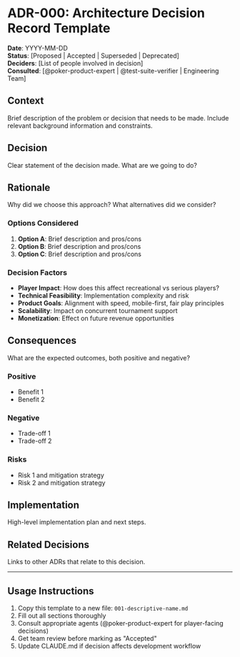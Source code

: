 # ADR-000: Architecture Decision Record Template

**Date**: YYYY-MM-DD  
**Status**: [Proposed | Accepted | Superseded | Deprecated]  
**Deciders**: [List of people involved in decision]  
**Consulted**: [@poker-product-expert | @test-suite-verifier | Engineering Team]

## Context

Brief description of the problem or decision that needs to be made. Include relevant background information and constraints.

## Decision

Clear statement of the decision made. What are we going to do?

## Rationale

Why did we choose this approach? What alternatives did we consider?

### Options Considered

1. **Option A**: Brief description and pros/cons
2. **Option B**: Brief description and pros/cons  
3. **Option C**: Brief description and pros/cons

### Decision Factors

- **Player Impact**: How does this affect recreational vs serious players?
- **Technical Feasibility**: Implementation complexity and risk
- **Product Goals**: Alignment with speed, mobile-first, fair play principles
- **Scalability**: Impact on concurrent tournament support
- **Monetization**: Effect on future revenue opportunities

## Consequences

What are the expected outcomes, both positive and negative?

### Positive
- Benefit 1
- Benefit 2

### Negative  
- Trade-off 1
- Trade-off 2

### Risks
- Risk 1 and mitigation strategy
- Risk 2 and mitigation strategy

## Implementation

High-level implementation plan and next steps.

## Related Decisions

Links to other ADRs that relate to this decision.

---

## Usage Instructions

1. Copy this template to a new file: `001-descriptive-name.md`
2. Fill out all sections thoroughly
3. Consult appropriate agents (@poker-product-expert for player-facing decisions)
4. Get team review before marking as "Accepted"
5. Update CLAUDE.md if decision affects development workflow